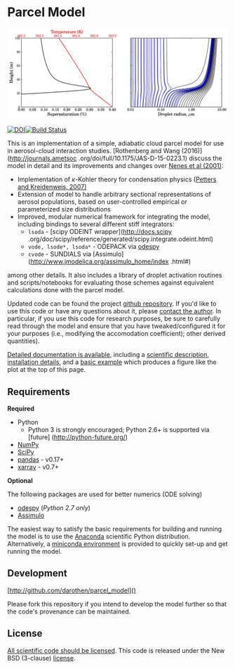Parcel Model
============

![sample parcel model run](doc/figs/model_example.png)

[![DOI](https://zenodo.org/badge/doi/10.5281/zenodo.16031.svg)](http://dx.doi.org/10.5281/zenodo.16031)[![Build Status](https://travis-ci.org/darothen/parcel_model.svg?branch=master)](https://travis-ci.org/darothen/parcel_model)

This is an implementation of a simple, adiabatic cloud parcel model for use in 
aerosol-cloud interaction studies. [Rothenberg and Wang (2016)](http://journals.ametsoc
.org/doi/full/10.1175/JAS-D-15-0223.1) discuss the model in detail and its improvements
 and changes over [Nenes et al (2001)][nenes2001]:

* Implementation of $\kappa$-Kohler theory for condensation physics ([Petters and 
Kreidenweis, 2007)][pk2007]
* Extension of model to handle arbitrary sectional representations of aerosol 
populations, based on user-controlled empirical or parameterized size distributions
* Improved, modular numerical framework for integrating the model, including bindings 
to several different stiff integrators:
    - `lsoda` - [scipy ODEINT wrapper](http://docs.scipy
    .org/doc/scipy/reference/generated/scipy.integrate.odeint.html)
    - `vode, lsode*, lsoda*` - ODEPACK via [odespy][hplgit]
    - `cvode` - SUNDIALS via [Assimulo](http://www.jmodelica.org/assimulo_home/index
    .html#)

among other details. It also includes a library of droplet activation routines and scripts/notebooks for evaluating those schemes against equivalent calculations done with the parcel model.

Updated code can be found the project [github repository](https://github.com/darothen/parcel_model). If you'd like to use this code or have any questions about it, please [contact the author][author_email]. In particular, if you use this code for research purposes, be sure to carefully read through the model and ensure that you have tweaked/configured it for your purposes (i.e., modifying the accomodation coefficient); other derived quantities). 

[Detailed documentation is available](http://mit.edu/~darothen/parcel_model/), including a [scientific description](http://mit.edu/~darothen/parcel_model/sci_descr.html), [installation details](http://mit.edu/~darothen/parcel_model/install.html), and a [basic example](http://mit.edu/~darothen/parcel_model/examples/basic_run.html) which produces a figure like the plot at the top of this page. 

Requirements
------------

**Required**

* Python
    + Python 3 is strongly encouraged; Python 2.6+ is supported via [future]
    (http://python-future.org/)
* [NumPy](http://www.numpy.org)
* [SciPy](http://www.scipy.org)
* [pandas](http://pandas.pydata.org) - v0.17+
* [xarray](http://xarray.pydata.org/en/stable/) - v0.7+

**Optional**

The following packages are used for better numerics (ODE solving)

* [odespy](http://hplgit.github.io/odespy/doc/web/index.html) (*Python 2.7 only*)
* [Assimulo](http://www.jmodelica.org/assimulo)

The easiest way to satisfy the basic requirements for building and running the model is
 to use the [Anaconda](http://continuum.io/downloads) scientific Python distribution. 
 Alternatively, a [miniconda environment](http://conda.pydata.org/docs/using/envs.html)
  is provided to quickly set-up and get running the model.

Development
-----------

[http://github.com/darothen/parcel_model]()

Please fork this repository if you intend to develop the model further so that the 
code's provenance can be maintained.

License
-------

[All scientific code should be licensed](http://www.astrobetter.com/the-whys-and-hows-of-licensing-scientific-code/). This code is released under the New BSD (3-clause) [license](LICENSE.md).

[author_email]: mailto:darothen@mit.edu
[nenes2001]: http://nenes.eas.gatech.edu/Preprints/KinLimitations_TellusPP.pdf
[pk2007]: http://www.atmos-chem-phys.net/7/1961/2007/acp-7-1961-2007.html
[hplgit]: https://github.com/hplgit/odespy